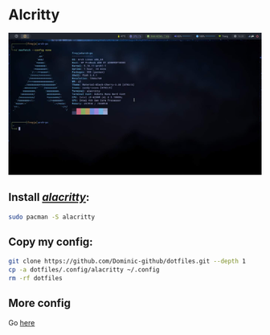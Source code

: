 # Alcritty

![alacritty](./alacritty.jpg)

## Install [_alacritty_](https://github.com/alacritty/alacritty):

```bash
sudo pacman -S alacritty
```

## Copy my config:

```bash
git clone https://github.com/Dominic-github/dotfiles.git --depth 1
cp -a dotfiles/.config/alacritty ~/.config
rm -rf dotfiles
```

## More config

Go [here](https://github.com/alacritty/alacritty/#configuration)
